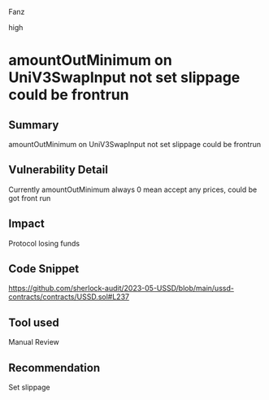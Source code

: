 Fanz

high

# amountOutMinimum on UniV3SwapInput not set slippage could be frontrun

## Summary
amountOutMinimum on UniV3SwapInput not set slippage could be frontrun

## Vulnerability Detail
Currently amountOutMinimum always 0 mean accept any prices, could be got front run

## Impact
Protocol losing funds

## Code Snippet
https://github.com/sherlock-audit/2023-05-USSD/blob/main/ussd-contracts/contracts/USSD.sol#L237
## Tool used

Manual Review

## Recommendation
Set slippage